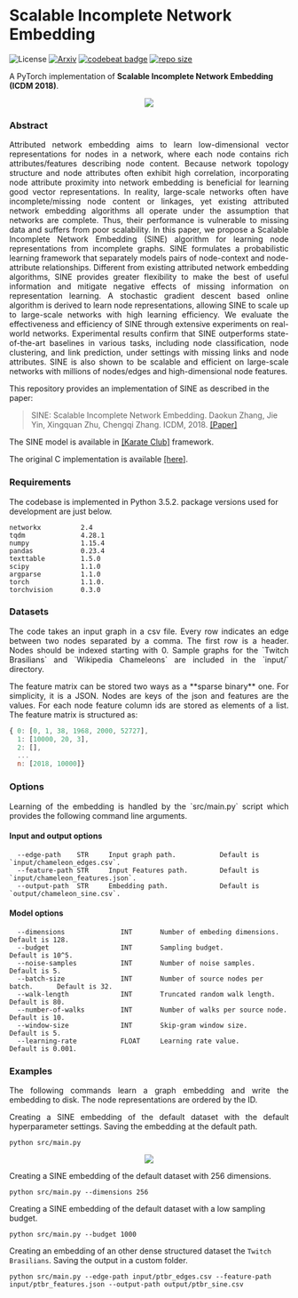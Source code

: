 Scalable Incomplete Network Embedding 
============================================

![License](https://img.shields.io/github/license/benedekrozemberczki/SINE.svg?color=blue&style=plastic) [![Arxiv](https://img.shields.io/badge/ArXiv-1904.05003-orange.svg?color=blue&style=plastic)](https://arxiv.org/pdf/1904.05003.pdf) [![codebeat badge](https://codebeat.co/badges/c01c7c97-d873-4ba6-ac5c-21147aae5f74)](https://codebeat.co/projects/github-com-benedekrozemberczki-sine-master) [![repo size](https://img.shields.io/github/repo-size/benedekrozemberczki/SINE.svg)](https://github.com/benedekrozemberczki/SINE/archive/master.zip)


A PyTorch  implementation of **Scalable Incomplete Network Embedding (ICDM 2018)**.

<div style="text-align:center"><img src ="sine.jpg" ,width=720/></div>
	
### Abstract
<p align="justify">
Attributed network embedding aims to learn low-dimensional vector representations for nodes in a network, where each node contains rich attributes/features describing node content. Because network topology structure and node attributes often exhibit high correlation, incorporating node attribute proximity into network embedding is beneficial for learning good vector representations. In reality, large-scale networks often have incomplete/missing node content or linkages, yet existing attributed network embedding algorithms all operate under the assumption that networks are complete. Thus, their performance is vulnerable to missing data and suffers from poor scalability. In this paper, we propose a Scalable Incomplete Network Embedding (SINE) algorithm for learning node representations from incomplete graphs. SINE formulates a probabilistic learning framework that separately models pairs of node-context and node-attribute relationships. Different from existing attributed network embedding algorithms, SINE provides greater flexibility to make the best of useful information and mitigate negative effects of missing information on representation learning. A stochastic gradient descent based online algorithm is derived to learn node representations, allowing SINE to scale up to large-scale networks with high learning efficiency. We evaluate the effectiveness and efficiency of SINE through extensive experiments on real-world networks. Experimental results confirm that SINE outperforms state-of-the-art baselines in various tasks, including node classification, node clustering, and link prediction, under settings with missing links and node attributes. SINE is also shown to be scalable and efficient on large-scale networks with millions of nodes/edges and high-dimensional node features.</p>

This repository provides an implementation of SINE as described in the paper:

> SINE: Scalable Incomplete Network Embedding.
> Daokun Zhang, Jie Yin, Xingquan Zhu, Chengqi Zhang.
> ICDM, 2018.
> [[Paper]](https://arxiv.org/pdf/1810.06768.pdf)


The SINE model is available in [[Karate Club]](https://github.com/benedekrozemberczki/karateclub) framework.

The original C implementation is available [[here]](https://github.com/daokunzhang/SINE).

### Requirements
The codebase is implemented in Python 3.5.2. package versions used for development are just below.
```
networkx          2.4
tqdm              4.28.1
numpy             1.15.4
pandas            0.23.4
texttable         1.5.0
scipy             1.1.0
argparse          1.1.0
torch             1.1.0.
torchvision       0.3.0
```
### Datasets
<p align="justify">
The code takes an input graph in a csv file. Every row indicates an edge between two nodes separated by a comma. The first row is a header. Nodes should be indexed starting with 0. Sample graphs for the `Twitch Brasilians` and `Wikipedia Chameleons` are included in the  `input/` directory. </p>
<p align="justify">
The feature matrix can be stored two ways as a **sparse binary** one. For simplicity, it is a JSON. Nodes are keys of the json and features are the values. For each node feature column ids are stored as elements of a list. The feature matrix is structured as:</p>

```javascript
{ 0: [0, 1, 38, 1968, 2000, 52727],
  1: [10000, 20, 3],
  2: [],
  ...
  n: [2018, 10000]}
```

### Options
<p align="justify">
Learning of the embedding is handled by the `src/main.py` script which provides the following command line arguments.</p>

#### Input and output options

```
  --edge-path    STR     Input graph path.           Default is `input/chameleon_edges.csv`.
  --feature-path STR     Input Features path.        Default is `input/chameleon_features.json`.
  --output-path  STR     Embedding path.             Default is `output/chameleon_sine.csv`.
```

#### Model options

```
  --dimensions              INT       Number of embeding dimensions.         Default is 128.
  --budget                  INT       Sampling budget.                       Default is 10^5.
  --noise-samples           INT       Number of noise samples.               Default is 5.
  --batch-size              INT       Number of source nodes per batch.      Default is 32.
  --walk-length             INT       Truncated random walk length.          Default is 80.  
  --number-of-walks         INT       Number of walks per source node.       Default is 10.
  --window-size             INT       Skip-gram window size.                 Default is 5.
  --learning-rate           FLOAT     Learning rate value.                   Default is 0.001.
```

### Examples
<p align="justify">
The following commands learn a graph embedding and write the embedding to disk. The node representations are ordered by the ID.</p>
<p align="justify">
Creating a SINE embedding of the default dataset with the default hyperparameter settings. Saving the embedding at the default path.</p>

```
python src/main.py
```
<p align="center">
<img style="float: center;" src="sine_run_example.jpg">
</p>

Creating a SINE embedding of the default dataset with 256 dimensions.
```
python src/main.py --dimensions 256
```
Creating a SINE embedding of the default dataset with a low sampling budget.
```
python src/main.py --budget 1000
```
Creating an embedding of an other dense structured dataset the `Twitch Brasilians`. Saving the output in a custom folder.
```
python src/main.py --edge-path input/ptbr_edges.csv --feature-path input/ptbr_features.json --output-path output/ptbr_sine.csv
```
